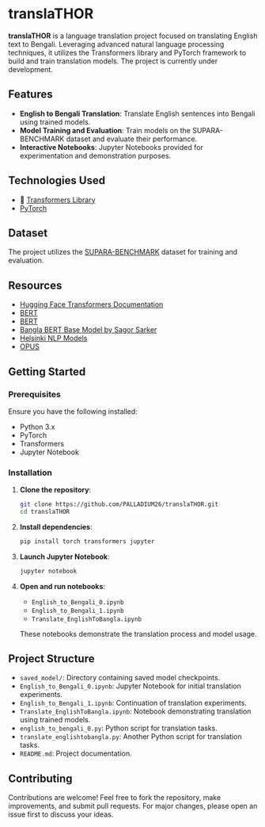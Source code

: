 <!--
# translaTHOR

## A language translation project<br>
(still under progress)

<br>

## Techonology used:
 - ### 🤗 Transformers library
 - ### Pytorch

<br>

## For English to Bengali Traslation
### Dataset from: <a href="https://ieee-dataport.org/open-access/supara-benchmark-benchmark-dataset-english-bangla-machine-translation">SUPARA-BENCHMARK</a>
### Resources:
 - https://huggingface.co/docs/transformers/en/model_doc/bert
 - https://huggingface.co/transformers/v3.0.2/model_doc/bert.html
 - https://huggingface.co/sagorsarker/bangla-bert-base
 - https://huggingface.co/Helsinki-NLP/opus-mt-bn-en
### Files & Folders:
 - <a href="https://github.com/PALLADIUM26/translaTHOR/blob/main/English_to_Bengali_1.ipynb">English_to_Bengali_1.ipynb</a> is the Notebook for the whole ML process - v1
 - <a href="https://github.com/PALLADIUM26/translaTHOR/blob/main/English_to_Bengali_0.ipynb">English_to_Bengali_0.ipynb</a> is the Notebook for the whole ML process - v0
 - <a href="https://github.com/PALLADIUM26/translaTHOR/blob/main/english_to_bengali_0.py">english_to_bengali_0.py</a> is the raw python file for the whole ML process - v0
 - <a href="https://github.com/PALLADIUM26/translaTHOR/tree/main/saved_model">saved_model</a> is the folder containing saved model for translating English to Bengali - v0
 - <a href="https://github.com/PALLADIUM26/translaTHOR/blob/main/Translate_EnglishToBangla.ipynb">Translate_EnglishToBangla.ipynb</a> is the Jupyter Notebook for initial working (incomplete)
 - <a href="https://github.com/PALLADIUM26/translaTHOR/blob/main/translate_englishtobangla.py">translate_englishtobangla.py</a> is the raw python file for initial working (incomplete)

<br>

## Machine Learning Process:
 - Import libraries
 - Import datasets and Preprocess data
 - Tokenize the data
 - Load the model
 - Train the model
 - Evaluate the model
 - Save the model
 - Output for User input
 - Convert the saved folder into zip

-->

# translaTHOR

**translaTHOR** is a language translation project focused on translating English text to Bengali. Leveraging advanced natural language processing techniques, it utilizes the Transformers library and PyTorch framework to build and train translation models. The project is currently under development.

## Features

* **English to Bengali Translation**: Translate English sentences into Bengali using trained models.
* **Model Training and Evaluation**: Train models on the SUPARA-BENCHMARK dataset and evaluate their performance.
* **Interactive Notebooks**: Jupyter Notebooks provided for experimentation and demonstration purposes.

## Technologies Used

* 🤗 [Transformers Library](https://huggingface.co/docs/transformers)
* [PyTorch](https://pytorch.org/)

## Dataset

The project utilizes the [SUPARA-BENCHMARK](https://ieee-dataport.org/open-access/supara-benchmark-benchmark-dataset-english-bangla-machine-translation) dataset for training and evaluation.

## Resources

* [Hugging Face Transformers Documentation](https://huggingface.co/docs/transformers)
* [BERT](https://huggingface.co/transformers/v3.0.2/model_doc/bert.html)
* [BERT](https://huggingface.co/docs/transformers/en/model_doc/bert)
* [Bangla BERT Base Model by Sagor Sarker](https://huggingface.co/sagorsarker/bangla-bert-base)
* [Helsinki NLP Models](https://huggingface.co/Helsinki-NLP/opus-mt-bn-en)
* [OPUS](https://huggingface.co/Helsinki-NLP/opus-mt-bn-en)

## Getting Started

### Prerequisites

Ensure you have the following installed:

* Python 3.x
* PyTorch
* Transformers
* Jupyter Notebook

### Installation

1. **Clone the repository**:

   ```bash
   git clone https://github.com/PALLADIUM26/translaTHOR.git
   cd translaTHOR
   ```



2. **Install dependencies**:

   ```bash
   pip install torch transformers jupyter
   ```



3. **Launch Jupyter Notebook**:

   ```bash
   jupyter notebook
   ```



4. **Open and run notebooks**:

   * `English_to_Bengali_0.ipynb`
   * `English_to_Bengali_1.ipynb`
   * `Translate_EnglishToBangla.ipynb`

   These notebooks demonstrate the translation process and model usage.

## Project Structure

* `saved_model/`: Directory containing saved model checkpoints.
* `English_to_Bengali_0.ipynb`: Jupyter Notebook for initial translation experiments.
* `English_to_Bengali_1.ipynb`: Continuation of translation experiments.
* `Translate_EnglishToBangla.ipynb`: Notebook demonstrating translation using trained models.
* `english_to_bengali_0.py`: Python script for translation tasks.
* `translate_englishtobangla.py`: Another Python script for translation tasks.
* `README.md`: Project documentation.

## Contributing

Contributions are welcome! Feel free to fork the repository, make improvements, and submit pull requests. For major changes, please open an issue first to discuss your ideas.


